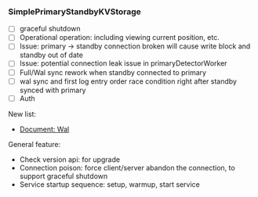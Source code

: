 ### SimplePrimaryStandbyKVStorage

* [ ] graceful shutdown
* [ ] Operational operation: including viewing current position, etc.
* [ ] Issue: primary -> standby connection broken will cause write block and standby out of date
* [ ] Issue: potential connection leak issue in primaryDetectorWorker
* [ ] Full/Wal sync rework when standby connected to primary
* [ ] wal sync and first log entry order race condition right after standby synced with primary
* [ ] Auth

New list:

* [Document: Wal](internal/wal/DocWal.md)

General feature:

* Check version api: for upgrade
* Connection poison: force client/server abandon the connection, to support graceful shutdown
* Service startup sequence: setup, warmup, start service
